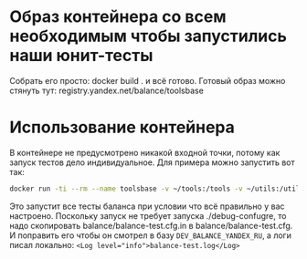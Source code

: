 # Образ контейнера со всем необходимым чтобы запустились наши юнит-тесты
Собрать его просто: docker build . и всё готово. Готовый образ можно стянуть тут: registry.yandex.net/balance/toolsbase

# Использование контейнера
В контейнере не предусмотрено никакой входной точки, потому как запуск тестов дело индивидуальное. 
Для примера можно запустить вот так: 
```bash
docker run -ti --rm --name toolsbase -v ~/tools:/tools -v ~/utils:/utils registry.yandex.net/balance/toolsbase /tools/bin/billing-tests.sh -x -v
``` 
Это запустит все тесты баланса при условии что всё правильно у вас настроено. 
Поскольку запуск не требует запуска ./debug-confugre, то надо скопировать balance/balance-test.cfg.in в balance/balance-test.cfg.
И поправить его чтобы он смотрел в базу `DEV_BALANCE_YANDEX_RU`, а логи писал локально: `<Log level="info">balance-test.log</Log>`
